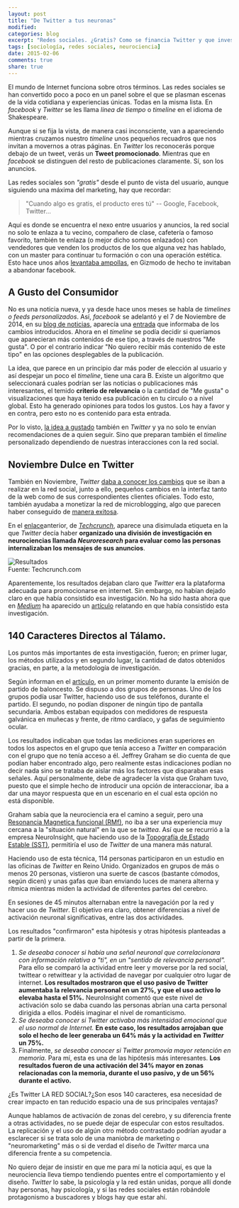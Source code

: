 ```yaml
---
layout: post
title: "De Twitter a tus neuronas"
modified:
categories: blog
excerpt: "Redes sociales. ¿Gratis? Como se financia Twitter y que investigaciones se han realizado para determinar si enviar un tweet y ver anuncios realmente conecta con el usuario."
tags: [sociología, redes sociales, neurociencia]
date: 2015-02-06
comments: true
share: true
---
```


El mundo de Internet funciona sobre otros términos. Las redes sociales se han convertido poco a poco en un panel sobre el que se plasman escenas de la vida cotidiana y experiencias únicas. Todas en la misma lista. En *facebook* y *Twitter* se les llama *linea de tiempo* o *timeline* en el idioma de Shakespeare.

Aunque si se fija la vista, de manera casi inconsciente, van a apareciendo mientras cruzamos nuestro *timeline* unos pequeños recuadros que nos invitan a movernos a otras páginas. En *Twitter* los reconocerás porque debajo de un tweet, verás un **Tweet promocionado**. Mientras que en *facebook* se distinguen del resto de publicaciones claramente. Sí, son los anuncios.

Las redes sociales son *"gratis"* desde el punto de vista del usuario, aunque siguiendo una máxima del marketing, hay que recordar:

> "Cuando algo es gratis, el producto eres tú" -- Google, Facebook, Twitter...

Aquí es donde se encuentra el nexo entre usuarios y anuncios, la red social no solo te enlaza a tu vecino, compañero de clase, cafetería o famoso favorito, también te enlaza (o mejor dicho somos enlazados) con vendedores que venden los productos de los que alguna vez has hablado, con un master para continuar tu formación o con una operación estética. Esto hace unos años [levantaba ampollas](http://gizmodo.com/5827703/facebook-now-wants-to-put-ads-in-your-personal-feed), en Gizmodo de hecho te invitaban a abandonar facebook.

## A Gusto del Consumidor

No es una noticia nueva, y ya desde hace unos meses se habla de *timelines o feeds personalizados*. Así, *facebook* se adelantó y el 7 de Noviembre de 2014, en su [blog de noticias](http://newsroom.fb.com), aparecía una [entrada](http://newsroom.fb.com/news/2014/11/news-feed-fyi-more-ways-to-control-what-you-see-in-your-news-feed/) que informaba de los cambios introducidos. Ahora en el *timeline* se podía decidir si queríamos que aparecieran más contenidos de ese tipo, a través de nuestros "Me gusta". O por el contrario indicar "No quiero recibir más contenido de este tipo" en las opciones desplegables de la publicación.

La idea, que parece en un principio dar más poder de elección al usuario y así despejar un poco el *timeline*, tiene una cara B. Existe un algoritmo que seleccionará cuales podrían ser las noticias o publicaciones más interesantes, el temido **criterio de relevancia** o la cantidad de "Me gusta" o visualizaciones que haya tenido esa publicación en tu circulo o a nivel global. Esto ha generado opiniones para todos los gustos. Los hay a favor y en contra, pero esto no es contenido para esta entrada.

Por lo visto, [la idea a gustado](http://blog.paper.li/2014/11/17/week-social-media-towards-personalized-feeds-twitter-facebook/) también en *Twitter* y ya no solo te envían recomendaciones de a quien seguir. Sino que preparan también el *timeline* personalizado dependiendo de nuestras interacciones con la red social.

## Noviembre Dulce en Twitter

También en Noviembre, *Twitter* [daba a conocer los cambios](http://techcrunch.com/2014/11/12/twitter-instant-timeline/) que se iban a realizar en la red social, junto a ello, pequeños cambios en la interfaz tanto de la web como de sus correspondientes clientes oficiales. Todo esto, también ayudaba a monetizar la red de microblogging, algo que parecen haber conseguido de [manera exitosa](https://medium.com/backchannel/how-twitter-found-its-money-mojo-1d170e3df985).

En el [enlace](http://techcrunch.com/2014/11/12/twitter-instant-timeline/)anterior, de [*Techcrunch*](http://techcrunch.com), aparece una disimulada etiqueta en la que *Twitter* decía haber **organizado una división de investigación en neurociencias llamada *Neuroresearch* para evaluar como las personas internalizaban los mensajes de sus anuncios**.

![Resultados](https://tctechcrunch2011.files.wordpress.com/2014/11/twitter-research-results.png?w=680&h=375)  
Fuente: Techcrunch.com

Aparentemente, los resultados dejaban claro que *Twitter* era la plataforma adecuada para promocionarse en internet. Sin embargo, no habían dejado claro en que había consistido esa investigación. No ha sido hasta ahora que en [*Medium*](http://medium.com) ha aparecido un [artículo](https://medium.com/backchannel/this-is-your-brain-on-twitter-cac0725cea2b) relatando en que había consistido esta investigación.

## 140 Caracteres Directos al Tálamo.

Los puntos más importantes de esta investigación, fueron; en primer lugar, los métodos utilizados y en segundo lugar, la cantidad de datos obtenidos gracias, en parte, a la metodología de investigación.

Según informan en el [artículo](https://medium.com/backchannel/this-is-your-brain-on-twitter-cac0725cea2b), en un primer momento durante la emisión de partido de baloncesto. Se dispuso a dos grupos de personas. Uno de los grupos podía usar Twitter, haciendo uso de sus teléfonos, durante el partido. El segundo, no podían disponer de ningún tipo de pantalla secundaria. Ambos estaban equipados con medidores de respuesta galvánica en muñecas y frente, de ritmo cardíaco, y gafas de seguimiento ocular.

Los resultados indicaban que todas las mediciones eran superiores en todos los aspectos en el grupo que tenía acceso a *Twitter* en comparación con el grupo que no tenía acceso a él. Jeffrey Graham se dio cuenta de que podían haber encontrado algo, pero realmente estas indicaciones podían no decir nada sino se trataba de aislar más los factores que disparaban esas señales. Aquí personalmente, debe de agradecer la vista que Graham tuvo, puesto que el simple hecho de introducir una opción de interaccionar, iba a dar una mayor respuesta que en un escenario en el cual esta opción no está disponible.

Graham sabía que la neurociencia era el camino a seguir, pero una [Resonancia Magnetica funcional (RMf)](https://es.wikipedia.org/wiki/Imagen_por_resonancia_magnética_funcional), no iba a ser una experiencia muy cercana a la "situación natural" en la que se *twittea*. Así que se recurrió a la empresa NeuroInsight, que haciendo uso de la [Topografía de Estado Estable (SST)](https://en.wikipedia.org/wiki/Steady_state_topography), permitiría el uso de *Twitter* de una manera más natural.

Haciendo uso de esta técnica, 114 personas participaron en un estudio en las oficinas de *Twitter* en Reino Unido. Organizados en grupos de más o menos 20 personas, vistieron una suerte de cascos (bastante cómodos, según dicen) y unas gafas que iban enviando luces de manera alterna y rítmica mientras miden la actividad de diferentes partes del cerebro.

En sesiones de 45 minutos alternaban entre la navegación por la red y hacer uso de *Twitter*. El objetivo era claro, obtener diferencias a nivel de activación neuronal significativas, entre las dos actividades.

Los resultados "confirmaron" esta hipótesis y otras hipótesis planteadas a partir de la primera.

1. *Se deseaba conocer si había una señal neuronal que correlacionara con información relativa a "ti", en un "sentido de relevancia personal".* Para ello se comparó la actividad entre leer y moverse por la red social, twittear o retwittear y la actividad de navegar por cualquier otro lugar de internet. **Los resultados mostraron que el uso pasivo de Twitter aumentaba la relevancia personal en un 27%, y que el uso activo lo elevaba hasta el 51%.** NeuroInsight comentó que este nivel de activación solo se daba cuando las personas abrían una carta personal dirigida a ellos. Podéis imaginar el nivel de romanticismo.
2. *Se deseaba conocer si Twitter activaba más intensidad emocional que el uso normal de Internet.* **En este caso, los resultados arrojaban que solo el hecho de leer generaba un 64% más y la actividad en *Twitter* un 75%.**
3. Finalmente, *se deseaba conocer si Twitter promovía mayor retención en memoria.* Para mí, esta es una de las hipótesis más interesantes. **Los resultados fueron de una activación del 34% mayor en zonas relacionadas con la memoria, durante el uso pasivo, y de un 56% durante el activo.**

¿Es Twitter LA RED SOCIAL?¿Son esos 140 caracteres, esa necesidad de crear impacto en tan reducido espacio una de sus principales ventajas?

Aunque hablamos de activación de zonas del cerebro, y su diferencia frente a otras actividades, no se puede dejar de especular con estos resultados. La replicación y el uso de algún otro método contrastado podrían ayudar a esclarecer si se trata solo de una maniobra de marketing o "neuromarketing" más o si de verdad el diseño de *Twitter* marca una diferencia frente a su competencia.

No quiero dejar de insistir en que me para mí la noticia aquí, es que la neurociencia lleva tiempo tendiendo puentes entre el comportamiento y el diseño. *Twitter* lo sabe, la psicología y la red están unidas, porque allí donde hay personas, hay psicología, y si las redes sociales están robándole protagonismo a buscadores y blogs hay que estar ahí.
